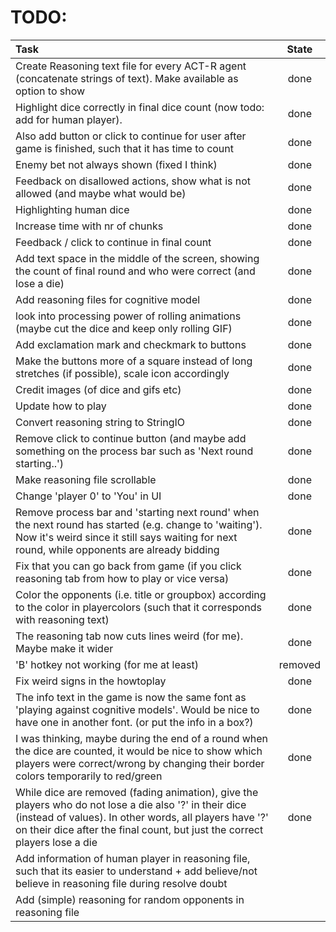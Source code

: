 # TODO:
| Task                                                                                                             |  State  |
|:-----------------------------------------------------------------------------------------------------------------|:-------:|
|Create Reasoning text file for every ACT-R agent (concatenate strings of text). Make available as option to show  |  done   |
|Highlight dice correctly in final dice count (now todo: add for human player).                                    |  done   |
|Also add button or click to continue for user after game is finished, such that it has time to count              |  done   |
|Enemy bet not always shown (fixed I think)                                                                        |  done   |
|Feedback on disallowed actions, show what is not allowed (and maybe what would be)                                |  done   |
|Highlighting human dice                                                                                           |  done   |
|Increase time with nr of chunks                                                                                   |  done   |
|Feedback / click to continue in final count                                                                       |  done   |
|Add text space in the middle of the screen, showing the count of final round and who were correct (and lose a die)|  done   |
|Add reasoning files for cognitive model                                                                           |  done   |
|look into processing power of rolling animations (maybe cut the dice and keep only rolling GIF)                   |  done   |
|Add exclamation mark and  checkmark to buttons                                                                    |  done   |
|Make the buttons more of a square instead of long stretches (if possible), scale icon accordingly                 |  done   |
|Credit images (of dice and gifs etc)                                                                              |  done   |
|Update how to play                                                                                                |  done   |
|Convert reasoning string to StringIO                                                                              |  done   |
|Remove click to continue button (and maybe add something on the process bar such as 'Next round starting..')      |  done   |
|Make reasoning file scrollable                                                                                    |  done   |
|Change 'player 0' to 'You' in UI                                                                                  |  done   |
|Remove process bar and 'starting next round' when the next round has started (e.g. change to 'waiting'). Now it's weird since it still says waiting for next round, while opponents are already bidding            |   done |
|Fix that you can go back from game (if you click reasoning tab from how to play or vice versa)                    |  done   |
|Color the opponents (i.e. title or groupbox) according to the color in playercolors (such that it corresponds with reasoning text) |   done    |
|The reasoning tab now cuts lines weird (for me). Maybe make it wider                                              |  done   |
|'B' hotkey not working (for me at least)                                                                          | removed |
|Fix weird signs in the howtoplay                                                                                  |  done   |
|The info text in the game is now the same font as 'playing against cognitive models'. Would be nice to have one in another font. (or put the info in a box?)                        | done |
|I was thinking, maybe during the end of a round when the dice are counted, it would be nice to show which players were correct/wrong by changing their border colors temporarily to red/green                        |  done   |
|While dice are removed (fading animation), give the players who do not lose a die also '?' in their dice (instead of values). In other words, all players have '?' on their dice after the final count, but just the correct players lose a die|  done  |
|Add information of human player in reasoning file, such that its easier to understand + add believe/not believe in reasoning file during resolve doubt                                                                 |  |
|Add (simple) reasoning for random opponents in reasoning file| |